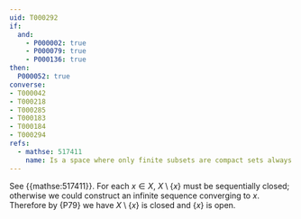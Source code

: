 ```yaml
---
uid: T000292
if:
  and:
    - P000002: true
    - P000079: true
    - P000136: true
then:
  P000052: true
converse:
- T000042
- T000218
- T000285
- T000183
- T000184
- T000294
refs:
  - mathse: 517411
    name: Is a space where only finite subsets are compact sets always discrete?
---
```


See {{mathse:517411}}. For each $x\in X$, $X\setminus\{x\}$ must be sequentially closed;
otherwise we could construct an infinite sequence converging to $x$. Therefore by {P79}
we have $X\setminus\{x\}$ is closed and $\{x\}$ is open. 
